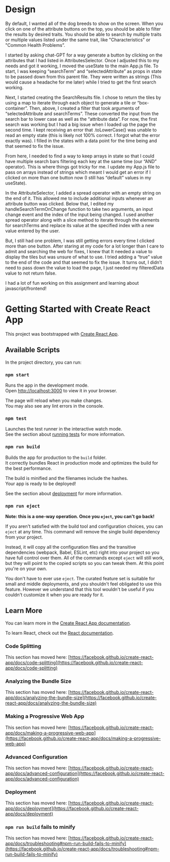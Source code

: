 # Design

By default, I wanted all of the dog breeds to show on the screen. When you click on one of the attribute buttons on the top, you should be able to filter the results by desired traits. You should be able to search by multiple traits or multiple values listed under the same trait, like "Characteristics" or "Common Health Problems”.  

I started by asking chat-GPT for a way generate a button by clicking on the attributes that I had listed in AttributesSelector. Once I adjusted this to my needs and got it working, I moved the useState to the main App.js file. To start, I was keeping “searchTerm” and “selectedAttribute” as props in state to be passed down from this parent file. They were written as strings (This would cause a headache for me later) while I tried to get the first search working.

Next, I started creating the SearchResults file. I chose to return the tiles by using a map to iterate through each object to generate a tile or “box-container”. Then, above, I created a filter that took arguments of “selectedAttribute and searchTerms”. These converted the input from the search bar to lower case as well as the “attribute data”. For now, the first search was working but I had a big issue when I loaded up the page the second time. I kept receiving an error that .toLowerCase() was unable to read an empty state (this is likely not 100% correct. I forgot what the error exactly was). I filled in the states with a data point for the time being and that seemed to fix the issue. 

From here, I needed to find a way to keep arrays in state so that I could have multiple search bars filtering each key at the same time (our “AND” operator). This is where things got tricky for me. I update my App.js file to pass on arrays instead of strings which meant I would get an error if I clicked on more than one button now (I still has “default” values in my useState).  

In the AttributeSelector, I added a spread operator with an empty string on the end of it. This allowed me to include additional inputs whenever an attribute button was clicked. Below that, I edited my handleSearchTermOnChange function to take two arguments, an input change event and the index of the input being changed. I used another spread operator along with a slice method to iterate through the elements for searchTerms and replace its value at the specified index with a new value entered by the user.

But, I still had one problem, I was still getting errors every time I clicked more than one button. After staring at my code for a lot longer than I care to admit and searching the web for fixes, I knew that It needed a value to display the tiles but was unsure of what to use. I tried adding a “true” value to the end of the code and that seemed to fix the issue. It turns out, I didn’t need to pass down the value to load the page, I just needed my filteredData value to not return false.

I had a lot of fun working on this assignment and learning about javascript/frontend!


# Getting Started with Create React App

This project was bootstrapped with [Create React App](https://github.com/facebook/create-react-app).

## Available Scripts

In the project directory, you can run:

### `npm start`

Runs the app in the development mode.\
Open [http://localhost:3000](http://localhost:3000) to view it in your browser.

The page will reload when you make changes.\
You may also see any lint errors in the console.

### `npm test`

Launches the test runner in the interactive watch mode.\
See the section about [running tests](https://facebook.github.io/create-react-app/docs/running-tests) for more information.

### `npm run build`

Builds the app for production to the `build` folder.\
It correctly bundles React in production mode and optimizes the build for the best performance.

The build is minified and the filenames include the hashes.\
Your app is ready to be deployed!

See the section about [deployment](https://facebook.github.io/create-react-app/docs/deployment) for more information.

### `npm run eject`

**Note: this is a one-way operation. Once you `eject`, you can't go back!**

If you aren't satisfied with the build tool and configuration choices, you can `eject` at any time. This command will remove the single build dependency from your project.

Instead, it will copy all the configuration files and the transitive dependencies (webpack, Babel, ESLint, etc) right into your project so you have full control over them. All of the commands except `eject` will still work, but they will point to the copied scripts so you can tweak them. At this point you're on your own.

You don't have to ever use `eject`. The curated feature set is suitable for small and middle deployments, and you shouldn't feel obligated to use this feature. However we understand that this tool wouldn't be useful if you couldn't customize it when you are ready for it.

## Learn More

You can learn more in the [Create React App documentation](https://facebook.github.io/create-react-app/docs/getting-started).

To learn React, check out the [React documentation](https://reactjs.org/).

### Code Splitting

This section has moved here: [https://facebook.github.io/create-react-app/docs/code-splitting](https://facebook.github.io/create-react-app/docs/code-splitting)

### Analyzing the Bundle Size

This section has moved here: [https://facebook.github.io/create-react-app/docs/analyzing-the-bundle-size](https://facebook.github.io/create-react-app/docs/analyzing-the-bundle-size)

### Making a Progressive Web App

This section has moved here: [https://facebook.github.io/create-react-app/docs/making-a-progressive-web-app](https://facebook.github.io/create-react-app/docs/making-a-progressive-web-app)

### Advanced Configuration

This section has moved here: [https://facebook.github.io/create-react-app/docs/advanced-configuration](https://facebook.github.io/create-react-app/docs/advanced-configuration)

### Deployment

This section has moved here: [https://facebook.github.io/create-react-app/docs/deployment](https://facebook.github.io/create-react-app/docs/deployment)

### `npm run build` fails to minify

This section has moved here: [https://facebook.github.io/create-react-app/docs/troubleshooting#npm-run-build-fails-to-minify](https://facebook.github.io/create-react-app/docs/troubleshooting#npm-run-build-fails-to-minify)
